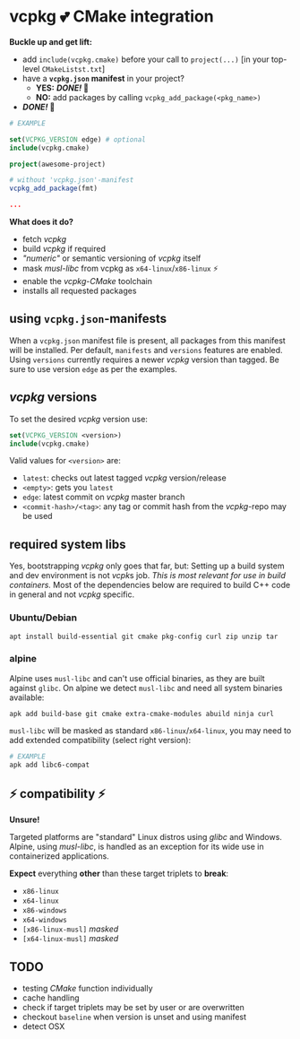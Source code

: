 # vcpkg 💕 CMake integration
**Buckle up and get lift:**
* add `include(vcpkg.cmake)` before your call to `project(...)` [in your top-level `CMakeListst.txt`]
* have a **`vcpkg.json` manifest** in your project?
  * **YES:** ***DONE!* 🚀**
  * **NO:** add packages by calling `vcpkg_add_package(<pkg_name>)`
* ***DONE!* 🚀**

```cmake
# EXAMPLE

set(VCPKG_VERSION edge) # optional
include(vcpkg.cmake)

project(awesome-project)

# without 'vcpkg.json'-manifest
vcpkg_add_package(fmt)

...
```

**What does it do?**
* fetch *vcpkg*
* build *vcpkg* if required
* *"numeric"*  or semantic versioning of *vcpkg* itself
* mask *musl-libc* from vcpkg as `x64-linux`/`x86-linux` ⚡
* enable the *vcpkg*-*CMake* toolchain
* installs all requested packages
  
  
## using `vcpkg.json`-manifests
When a `vcpkg.json` manifest file is present, all packages from this manifest will be installed. Per default, `manifests` and `versions` features are enabled. Using `versions` currently requires a newer *vcpkg* version than tagged. Be sure to use version `edge` as per the examples.
  

## *vcpkg* versions
To set the desired *vcpkg* version use:
```cmake
set(VCPKG_VERSION <version>)
include(vcpkg.cmake)
```

Valid values for `<version>` are:
* `latest`: checks out latest tagged *vcpkg* version/release
* `<empty>`: gets you `latest`
* `edge`: latest commit on *vcpkg* master branch
* `<commit-hash>/<tag>`: any tag or commit hash from the *vcpkg*-repo may be used
  
  
## required system libs
Yes, bootstrapping *vcpkg* only goes that far, but: Setting up a build system and dev environment is not *vcpk*s job.
*This is most relevant for use in build containers.* Most of the dependencies below are required to build C++ code in general and not *vcpkg* specific.

### Ubuntu/Debian
```
apt install build-essential git cmake pkg-config curl zip unzip tar 
```

### alpine
Alpine uses `musl-libc` and can't use official binaries, as they are built against `glibc`. On alpine we detect `musl-libc` and need all system binaries available:
```
apk add build-base git cmake extra-cmake-modules abuild ninja curl
```
`musl-libc` will be masked as standard `x86-linux`/`x64-linux`, you may need to add extended compatibility (select right version):
```bash
# EXAMPLE
apk add libc6-compat
```


## ⚡ compatibility ⚡
**Unsure!**
  
  
Targeted platforms are "standard" Linux distros using *glibc* and Windows. Alpine, using *musl-libc*, is handled as an exception for its wide use in containerized applications.

**Expect** everything **other** than these target triplets to **break**:
* `x86-linux`
* `x64-linux`
* `x86-windows`
* `x64-windows`
* `[x86-linux-musl]` *masked*
* `[x64-linux-musl]` *masked*



## TODO
* testing *CMake* function individually
* cache handling
* check if target triplets may be set by user or are overwritten
* checkout `baseline` when version is unset and using manifest
* detect OSX